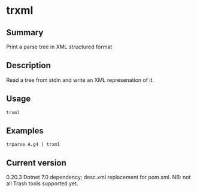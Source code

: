 # trxml

## Summary

Print a parse tree in XML structured format

## Description

Read a tree from stdin and write an XML represenation of it.

## Usage

    trxml

## Examples

    trparse A.g4 | trxml

## Current version

0.20.3 Dotnet 7.0 dependency; desc.xml replacement for pom.xml. NB: not all Trash tools supported yet.
